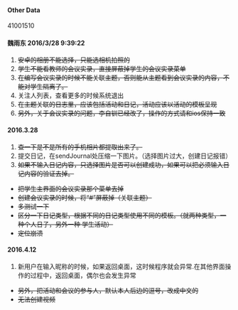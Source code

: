 #### Other Data

41001510

#### 魏雨东 2016/3/28 9:39:22
1.	~~安卓的相册不能选择，只能选相机拍照的~~
2.	~~学生不能看教师的会议实录，直接屏蔽掉学生的会议实录菜单~~
3.	~~在编写会议实录的时候不能关联主题，否则能从主题看到会议实录的内容，不能对学生隔离了。~~
4.	关注人列表，查看更多的时候系统退出
5.	~~在主题关联的日志里，应该包括活动和日记，活动应该以活动的模板呈现~~
6.  ~~另外，关于会议实录的问题，李自钏已经改了，操作的方式请和ios保持一致~~

#### 2016.3.28

1. ~~查一下是不是所有的手机相片都提取出来了。~~
2. 提交日记，在sendJournal处压缩一下图片。（选择图片过大，创建日记报错）
3. ~~如果不输入日记内容，只选择图片是否可以创建成功，如果可以把必须输入日记内容的验证去掉。~~
- ~~把学生主界面的会议实录那个菜单去掉~~
- ~~创建会议实录的时候，将“#”屏蔽掉（关联主题）~~
- ~~多测试一下~~
- ~~区分一下日记类型，根据不同的日记类型使用不同的模板。（就两种类型，一种个人日子，另外一种 学生活动）~~
- ~~定位崩溃~~


#### 2016.4.12

1. 新用户在输入昵称的时候，如果返回桌面，这时候程序就会异常.在其他界面操作的过程中，返回桌面，偶尔也会发生异常
- ~~另外，把活动和会议的参与人，默认本人后边的逗号，改成中文的~~
- ~~无法创建视频~~
